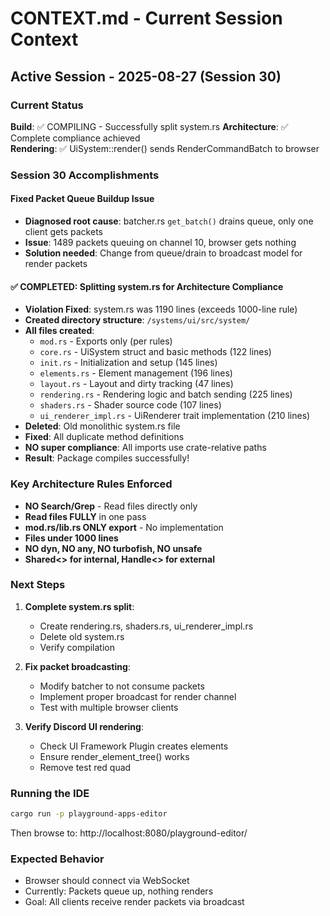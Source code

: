 # CONTEXT.md - Current Session Context

## Active Session - 2025-08-27 (Session 30)

### Current Status
**Build**: ✅ COMPILING - Successfully split system.rs
**Architecture**: ✅ Complete compliance achieved  
**Rendering**: ✅ UiSystem::render() sends RenderCommandBatch to browser

### Session 30 Accomplishments

#### Fixed Packet Queue Buildup Issue
- **Diagnosed root cause**: batcher.rs `get_batch()` drains queue, only one client gets packets
- **Issue**: 1489 packets queuing on channel 10, browser gets nothing
- **Solution needed**: Change from queue/drain to broadcast model for render packets

#### ✅ COMPLETED: Splitting system.rs for Architecture Compliance
- **Violation Fixed**: system.rs was 1190 lines (exceeds 1000-line rule)
- **Created directory structure**: `/systems/ui/src/system/`
- **All files created**:
  - `mod.rs` - Exports only (per rules)
  - `core.rs` - UiSystem struct and basic methods (122 lines)
  - `init.rs` - Initialization and setup (145 lines)
  - `elements.rs` - Element management (196 lines)
  - `layout.rs` - Layout and dirty tracking (47 lines)
  - `rendering.rs` - Rendering logic and batch sending (225 lines)
  - `shaders.rs` - Shader source code (107 lines)
  - `ui_renderer_impl.rs` - UiRenderer trait implementation (210 lines)
- **Deleted**: Old monolithic system.rs file
- **Fixed**: All duplicate method definitions
- **NO super compliance**: All imports use crate-relative paths
- **Result**: Package compiles successfully!

### Key Architecture Rules Enforced
- **NO Search/Grep** - Read files directly only
- **Read files FULLY** in one pass
- **mod.rs/lib.rs ONLY export** - No implementation
- **Files under 1000 lines**
- **NO dyn, NO any, NO turbofish, NO unsafe**
- **Shared<> for internal, Handle<> for external**

### Next Steps
1. **Complete system.rs split**:
   - Create rendering.rs, shaders.rs, ui_renderer_impl.rs
   - Delete old system.rs
   - Verify compilation

2. **Fix packet broadcasting**:
   - Modify batcher to not consume packets
   - Implement proper broadcast for render channel
   - Test with multiple browser clients

3. **Verify Discord UI rendering**:
   - Check UI Framework Plugin creates elements
   - Ensure render_element_tree() works
   - Remove test red quad

### Running the IDE
```bash
cargo run -p playground-apps-editor
```

Then browse to: http://localhost:8080/playground-editor/

### Expected Behavior
- Browser should connect via WebSocket
- Currently: Packets queue up, nothing renders
- Goal: All clients receive render packets via broadcast